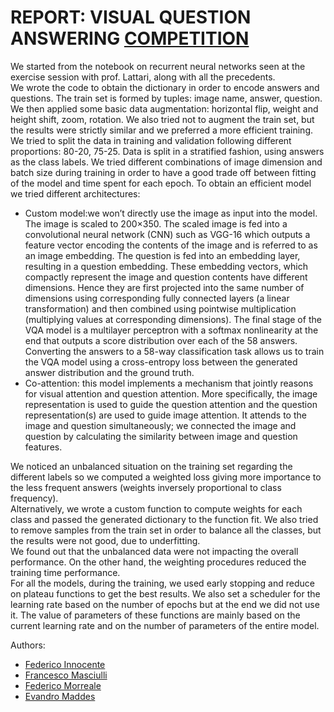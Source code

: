 # REPORT: VISUAL QUESTION ANSWERING [COMPETITION](https://www.kaggle.com/c/anndl-2020-vqa) 
We started from the notebook on recurrent neural networks seen at the exercise session with prof.
Lattari, along with all the precedents.  
We wrote the code to obtain the dictionary in order to encode answers and questions.
The train set is formed by tuples: image name, answer, question.
We then applied some basic data augmentation: horizontal flip, weight and height shift, zoom,
rotation. We also tried not to augment the train set, but the results were strictly similar and we
preferred a more efficient training.  
We tried to split the data in training and validation following different proportions: 80-20, 75-25.
Data is split in a stratified fashion, using answers as the class labels.
We tried different combinations of image dimension and batch size during training in order to have a
good trade off between fitting of the model and time spent for each epoch.
To obtain an efficient model we tried different architectures:   
- Custom model:we won’t directly use the image as input into the model. The image is scaled
  to 200×350. The scaled image is fed into a convolutional neural network (CNN) such as
  VGG-16 which outputs a feature vector encoding the contents of the image and is referred
  to as an image embedding. The question is fed into an embedding layer, resulting in a
  question embedding. These embedding vectors, which compactly represent the image and
  question contents have different dimensions. Hence they are first projected into the same
  number of dimensions using corresponding fully connected layers (a linear transformation)
  and then combined using pointwise multiplication (multiplying values at corresponding
  dimensions). The final stage of the VQA model is a multilayer perceptron with a softmax
  nonlinearity at the end that outputs a score distribution over each of the 58 answers.
  Converting the answers to a 58-way classification task allows us to train the VQA model
  using a cross-entropy loss between the generated answer distribution and the ground truth.  
- Co-attention: this model implements a mechanism that jointly reasons for visual attention
  and question attention. More specifically, the image representation is used to guide the
  question attention and the question representation(s) are used to guide image attention. It
  attends to the image and question simultaneously; we connected the image and question by
  calculating the similarity between image and question features.    
  
We noticed an unbalanced situation on the training set regarding the different labels so we
computed a weighted loss giving more importance to the less frequent answers (weights inversely
proportional to class frequency).  
Alternatively, we wrote a custom function to compute weights for each class and passed the
generated dictionary to the function fit. We also tried to remove samples from the train set in order
to balance all the classes, but the results were not good, due to underfitting.  
We found out that the unbalanced data were not impacting the overall performance. On the other
hand, the weighting procedures reduced the training time performance.  
For all the models, during the training, we used early stopping and reduce on plateau functions to
get the best results. We also set a scheduler for the learning rate based on the number of epochs but
at the end we did not use it. The value of parameters of these functions are mainly based on the
current learning rate and on the number of parameters of the entire model.

Authors:
- [Federico Innocente](https://github.com/InnocenteFederico)
- [Francesco Masciulli](https://github.com/FraqMasq)
- [Federico Morreale](https://github.com/fedy97)
- [Evandro Maddes](https://github.com/EvandroMaddes)

